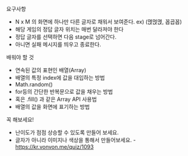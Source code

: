 요구사항

- N x M 의 화면에 하나만 다른 글자로 채워서 보여준다. ex) (멵먽멵, 꾭굡꾭)
- 해당 게임의 정답 글자 위치는 매번 달라져야 한다
- 정답 글자를 선택하면 다음 stage로 넘어간다.
- 아니면 실패 메시지를 띄우고 종료한다.

배워야 할 것

- 연속된 값의 표현인 배열(Array)
- 배열의 특정 index에 값을 대입하는 방법
- Math.random()
- for등의 간단한 반복문으로 값을 채우는 방법
- 혹은 .fill() 과 같은 Array API 사용법
- 배열의 값을 화면에 표기하는 방법

꼭 해보세요!

- 난이도가 점점 상승할 수 있도록 만들어 보세요.
- 글자가 아니라 이미지나 색상을 통해서 만들어보세요. - https://kr.vonvon.me/quiz/1093
